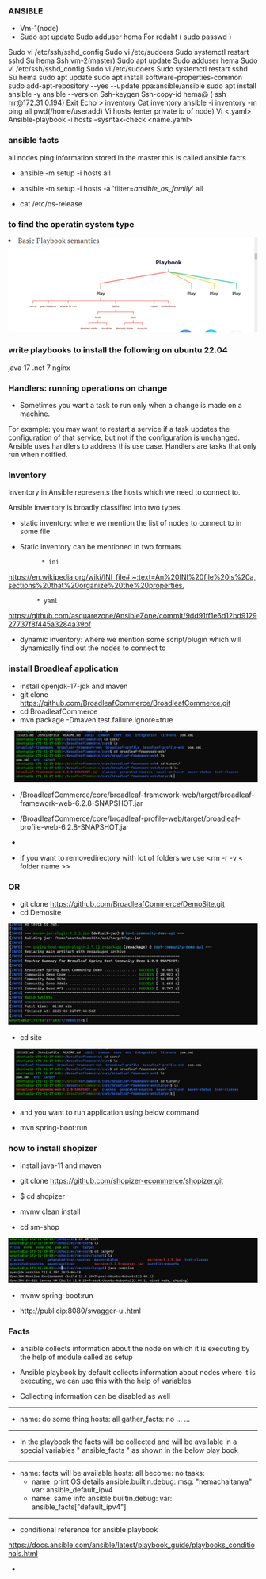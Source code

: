 ### ANSIBLE
* Vm-1(node)
* Sudo apt update
Sudo adduser hema
For redaht ( sudo passwd <adduser name>)

Sudo vi /etc/ssh/sshd_config
Sudo vi /etc/sudoers
Sudo systemctl restart sshd
Su hema
Ssh <privateip>
vm-2(master)
Sudo apt update
Sudo adduser hema
Sudo vi /etc/ssh/sshd_config
Sudo vi /etc/sudoers
Sudo systemctl restart sshd
Su hema
sudo apt update
sudo apt install software-properties-common
sudo add-apt-repository --yes --update ppa:ansible/ansible
sudo apt install ansible -y
ansible --version
Ssh-keygen
Ssh-copy-id hema@<privateip> ( ssh rrr@172.31.0.194)
Exit 
Echo <private-ip> > inventory
Cat inventory
ansible -i inventory -m ping all
pwd(/home/useradd)
Vi hosts  (enter private ip of node)
Vi <.yaml>
Ansible-playbook -i hosts –sysntax-check <name.yaml>

### ansible facts

all nodes ping information stored in the master this is called ansible facts


* ansible -m setup -i hosts all

* ansible -m setup -i hosts -a 'filter=*ansible_os_family*' all

* cat /etc/os-release 
### to find the operatin system type

![hema](./images/1.png)

### write playbooks to install the following on ubuntu 22.04
java 17
.net 7
nginx


### Handlers: running operations on change

* Sometimes you want a task to run only when a change is made on a machine.

For example:
 you may want to restart a service if a task updates the configuration of that service, but not if the configuration is unchanged. Ansible uses handlers to address this use case. Handlers are tasks that only run when notified.

 ### Inventory
Inventory in Ansible represents the hosts which we need to connect to.

Ansible inventory is broadly classified into two types

* static inventory:
 where we mention the list of nodes to connect to in some file

* Static inventory can be mentioned in two formats

            * ini 
<https://en.wikipedia.org/wiki/INI_file#:~:text=An%20INI%20file%20is%20a,sections%20that%20organize%20the%20properties.>

            * yaml
<https://github.com/asquarezone/AnsibleZone/commit/9dd91ff1e6d12bd912927737f8f445a3284a39bf>

* dynamic inventory: 
where we mention some script/plugin which will dynamically find out the nodes to connect to

### install Broadleaf application
 
* install openjdk-17-jdk and maven
* git clone https://github.com/BroadleafCommerce/BroadleafCommerce.git
* cd BroadleafCommerce
* mvn package -Dmaven.test.failure.ignore=true

![hema](./images/3.png)


* /BroadleafCommerce/core/broadleaf-framework-web/target/broadleaf-framework-web-6.2.8-SNAPSHOT.jar

* /BroadleafCommerce/core/broadleaf-profile-web/target/broadleaf-profile-web-6.2.8-SNAPSHOT.jar

* 


* if you want to removedirectory with lot of folders we use
        <rm -r -v < folder name >>
### OR 
* git clone https://github.com/BroadleafCommerce/DemoSite.git
* cd Demosite

![hema](./images/4.png)

* cd site

![hema](./images/5.png)

* and you want to run application using below command

* mvn spring-boot:run

### how to install shopizer

* install java-11 and maven

* git clone https://github.com/shopizer-ecommerce/shopizer.git

* $ cd shopizer

* mvnw clean install

* cd sm-shop

![hema](./images/6.png)

* mvnw spring-boot:run

* http://publicip:8080/swagger-ui.html

###  Facts

* ansible collects information about the node on which it is executing by the help of module called as setup

* Ansible playbook by default collects information about nodes where it is executing, we can use this with the help of variables

* Collecting information can be disabled as well

---
- name: do some thing
  hosts: all
  gather_facts: no
  ...
  ...
---

* In the playbook the facts will be collected and will be available in a special variables " ansible_facts " as shown in the below play book

---
- name: facts will be available
  hosts: all
  become: no
  tasks:
    - name: print OS details
      ansible.builtin.debug:
        msg: "hemachaitanya"
        var: ansible_default_ipv4
    - name: same info
      ansible.builtin.debug:
        var: ansible_facts["default_ipv4"]
---

* conditional reference for ansible playbook

<https://docs.ansible.com/ansible/latest/playbook_guide/playbooks_conditionals.html>

* 



